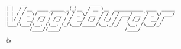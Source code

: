      _    __                 _      ____                            
    | |  / /__  ____ _____ _(_)__  / __ )__  ___________ ____  _____
    | | / / _ \/ __ `/ __ `/ / _ \/ __  / / / / ___/ __ `/ _ \/ ___/
    | |/ /  __/ /_/ / /_/ / /  __/ /_/ / /_/ / /  / /_/ /  __/ /    
    |___/\___/\__, /\__, /_/\___/_____/\__,_/_/   \__, /\___/_/     
             /____//____/                        /____/             

👍

